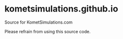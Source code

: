 # kometsimulations.github.io
Source for KometSimulations.com

Please refrain from using this source code.
